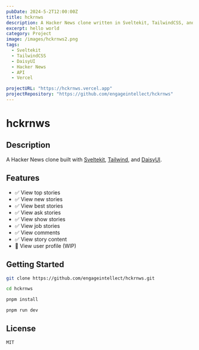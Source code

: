 ```yaml
---
pubDate: 2024-5-2T12:00:00Z
title: hckrnws
description: A Hacker News clone written in Sveltekit, TailwindCSS, and DaisyUI.
excerpt: hello world
category: Project
image: /images/hckrnws2.png
tags:
  - Sveltekit
  - TailwindCSS
  - DaisyUI
  - Hacker News
  - API
  - Vercel

projectURL: "https://hckrnws.vercel.app"
projectRepository: "https://github.com/engageintellect/hckrnws"
---
```


# hckrnws

## Description

A Hacker News clone built with [Sveltekit](https://kit.svelte.dev), [Tailwind](https://tailwindcss.com), and [DaisyUI](https://daisyui.com).

## Features

- ✅ View top stories
- ✅ View new stories
- ✅ View best stories
- ✅ View ask stories
- ✅ View show stories
- ✅ View job stories
- ✅ View comments
- ✅ View story content
- 🔨 View user profile (WIP)

## Getting Started

```bash
git clone https://github.com/engageintellect/hckrnws.git
```

```bash
cd hckrnws
```

```bash
pnpm install
```

```bash
pnpm run dev
```

## License

```
MIT
```
